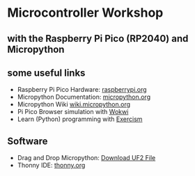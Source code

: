 # Microcontroller Workshop
## with the Raspberry Pi Pico (RP2040) and Micropython

## some useful links

- Raspberry Pi Pico Hardware: [raspberrypi.org](https://www.raspberrypi.com/documentation/microcontrollers/raspberry-pi-pico.html)
- Micropython Documentation: [micropython.org](https://docs.micropython.org/en/latest/)
- Micropython Wiki [wiki.micropython.org](https://wiki.micropython.org/gollum/Home)
- Pi Pico Browser simulation with [Wokwi](https://wokwi.com/)
- Learn (Python) programming with [Exercism](https://exercism.org/tracks)

## Software

- Drag and Drop Micropython: [Download UF2 File](https://www.raspberrypi.com/documentation/microcontrollers/micropython.html#drag-and-drop-micropython)
- Thonny IDE: [thonny.org](https://thonny.org)

